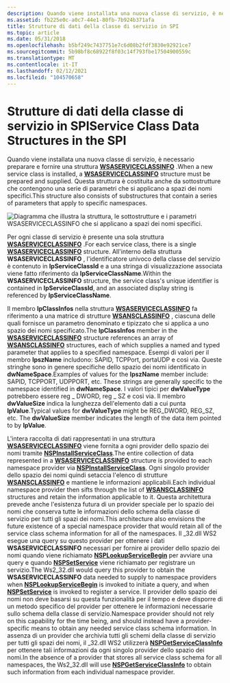 ```yaml
---
description: Quando viene installata una nuova classe di servizio, è necessario preparare e fornire una struttura WSASERVICECLASSINFO. Questa struttura è costituita anche da sottostrutture che contengono una serie di parametri che si applicano a spazi dei nomi specifici.
ms.assetid: fb225e0c-a0c7-44e1-80fb-7b924b371afa
title: Strutture di dati della classe di servizio in SPI
ms.topic: article
ms.date: 05/31/2018
ms.openlocfilehash: b5bf249c7437751e7c6d08b2fdf3830e92921ce7
ms.sourcegitcommit: 5b98bf8c68922f8f03c14f793fbe17504900559c
ms.translationtype: MT
ms.contentlocale: it-IT
ms.lasthandoff: 02/12/2021
ms.locfileid: "104570658"
---
```

# <a name="service-class-data-structures-in-the-spi"></a><span data-ttu-id="e1d3e-104">Strutture di dati della classe di servizio in SPI</span><span class="sxs-lookup"><span data-stu-id="e1d3e-104">Service Class Data Structures in the SPI</span></span>

<span data-ttu-id="e1d3e-105">Quando viene installata una nuova classe di servizio, è necessario preparare e fornire una struttura [**WSASERVICECLASSINFO**](/windows/desktop/api/Winsock2/ns-winsock2-wsaserviceclassinfow) .</span><span class="sxs-lookup"><span data-stu-id="e1d3e-105">When a new service class is installed, a [**WSASERVICECLASSINFO**](/windows/desktop/api/Winsock2/ns-winsock2-wsaserviceclassinfow) structure must be prepared and supplied.</span></span> <span data-ttu-id="e1d3e-106">Questa struttura è costituita anche da sottostrutture che contengono una serie di parametri che si applicano a spazi dei nomi specifici.</span><span class="sxs-lookup"><span data-stu-id="e1d3e-106">This structure also consists of substructures that contain a series of parameters that apply to specific namespaces.</span></span>

![Diagramma che illustra la struttura, le sottostrutture e i parametri WSASERVICECLASSINFO che si applicano a spazi dei nomi specifici.](images/ovrvw3-3.png)

<span data-ttu-id="e1d3e-108">Per ogni classe di servizio è presente una sola struttura [**WSASERVICECLASSINFO**](/windows/desktop/api/Winsock2/ns-winsock2-wsaserviceclassinfow) .</span><span class="sxs-lookup"><span data-stu-id="e1d3e-108">For each service class, there is a single [**WSASERVICECLASSINFO**](/windows/desktop/api/Winsock2/ns-winsock2-wsaserviceclassinfow) structure.</span></span> <span data-ttu-id="e1d3e-109">All'interno della struttura **WSASERVICECLASSINFO** , l'identificatore univoco della classe del servizio è contenuto in **lpServiceClassId** e a una stringa di visualizzazione associata viene fatto riferimento da **lpServiceClassName**.</span><span class="sxs-lookup"><span data-stu-id="e1d3e-109">Within the **WSASERVICECLASSINFO** structure, the service class's unique identifier is contained in **lpServiceClassId**, and an associated display string is referenced by **lpServiceClassName**.</span></span>

<span data-ttu-id="e1d3e-110">Il membro **lpClassInfos** nella struttura [**WSASERVICECLASSINFO**](/windows/desktop/api/Winsock2/ns-winsock2-wsaserviceclassinfow) fa riferimento a una matrice di strutture [**WSANSCLASSINFO**](/windows/desktop/api/Winsock2/ns-winsock2-wsansclassinfow) , ciascuna delle quali fornisce un parametro denominato e tipizzato che si applica a uno spazio dei nomi specificato.</span><span class="sxs-lookup"><span data-stu-id="e1d3e-110">The **lpClassInfos** member in the [**WSASERVICECLASSINFO**](/windows/desktop/api/Winsock2/ns-winsock2-wsaserviceclassinfow) structure references an array of [**WSANSCLASSINFO**](/windows/desktop/api/Winsock2/ns-winsock2-wsansclassinfow) structures, each of which supplies a named and typed parameter that applies to a specified namespace.</span></span> <span data-ttu-id="e1d3e-111">Esempi di valori per il membro **lpszName** includono: SAPID, TCPPort, portaUDP e così via. Queste stringhe sono in genere specifiche dello spazio dei nomi identificato in **dwNameSpace**.</span><span class="sxs-lookup"><span data-stu-id="e1d3e-111">Examples of values for the **lpszName** member include: SAPID, TCPPORT, UDPPORT, etc. These strings are generally specific to the namespace identified in **dwNameSpace**.</span></span> <span data-ttu-id="e1d3e-112">I valori tipici per **dwValueType** potrebbero essere reg \_ DWORD, reg \_ SZ e così via. Il membro **dwValueSize** indica la lunghezza dell'elemento dati a cui punta **lpValue**.</span><span class="sxs-lookup"><span data-stu-id="e1d3e-112">Typical values for **dwValueType** might be REG\_DWORD, REG\_SZ, etc. The **dwValueSize** member indicates the length of the data item pointed to by **lpValue**.</span></span>

<span data-ttu-id="e1d3e-113">L'intera raccolta di dati rappresentati in una struttura [**WSASERVICECLASSINFO**](/windows/desktop/api/Winsock2/ns-winsock2-wsaserviceclassinfow) viene fornita a ogni provider dello spazio dei nomi tramite [**NSPInstallServiceClass**](/windows/desktop/api/Ws2spi/nc-ws2spi-lpnspinstallserviceclass).</span><span class="sxs-lookup"><span data-stu-id="e1d3e-113">The entire collection of data represented in a [**WSASERVICECLASSINFO**](/windows/desktop/api/Winsock2/ns-winsock2-wsaserviceclassinfow) structure is provided to each namespace provider via [**NSPInstallServiceClass**](/windows/desktop/api/Ws2spi/nc-ws2spi-lpnspinstallserviceclass).</span></span> <span data-ttu-id="e1d3e-114">Ogni singolo provider dello spazio dei nomi quindi setaccia l'elenco di strutture [**WSANSCLASSINFO**](/windows/desktop/api/Winsock2/ns-winsock2-wsansclassinfow) e mantiene le informazioni applicabili.</span><span class="sxs-lookup"><span data-stu-id="e1d3e-114">Each individual namespace provider then sifts through the list of [**WSANSCLASSINFO**](/windows/desktop/api/Winsock2/ns-winsock2-wsansclassinfow) structures and retain the information applicable to it.</span></span> <span data-ttu-id="e1d3e-115">Questa architettura prevede anche l'esistenza futura di un provider speciale per lo spazio dei nomi che conserva tutte le informazioni dello schema della classe di servizio per tutti gli spazi dei nomi.</span><span class="sxs-lookup"><span data-stu-id="e1d3e-115">This architecture also envisions the future existence of a special namespace provider that would retain all of the service class schema information for all of the namespaces.</span></span> <span data-ttu-id="e1d3e-116">Il \_32.dll WS2 esegue una query su questo provider per ottenere i dati **WSASERVICECLASSINFO** necessari per fornire ai provider dello spazio dei nomi quando viene richiamato [**NSPLookupServiceBegin**](/windows/desktop/api/Ws2spi/nc-ws2spi-lpnsplookupservicebegin) per avviare una query e quando [**NSPSetService**](/windows/desktop/api/Ws2spi/nc-ws2spi-lpnspsetservice) viene richiamato per registrare un servizio.</span><span class="sxs-lookup"><span data-stu-id="e1d3e-116">The Ws2\_32.dll would query this provider to obtain the **WSASERVICECLASSINFO** data needed to supply to namespace providers when [**NSPLookupServiceBegin**](/windows/desktop/api/Ws2spi/nc-ws2spi-lpnsplookupservicebegin) is invoked to initiate a query, and when [**NSPSetService**](/windows/desktop/api/Ws2spi/nc-ws2spi-lpnspsetservice) is invoked to register a service.</span></span> <span data-ttu-id="e1d3e-117">Il provider dello spazio dei nomi non deve basarsi su questa funzionalità per il tempo e deve disporre di un metodo specifico del provider per ottenere le informazioni necessarie sullo schema della classe di servizio.</span><span class="sxs-lookup"><span data-stu-id="e1d3e-117">Namespace provider should not rely on this capability for the time being, and should instead have a provider-specific means to obtain any needed service class schema information.</span></span> <span data-ttu-id="e1d3e-118">In assenza di un provider che archivia tutti gli schemi della classe di servizio per tutti gli spazi dei nomi, il \_32.dll WS2 utilizzerà [**NSPGetServiceClassInfo**](/windows/desktop/api/Ws2spi/nc-ws2spi-lpnspgetserviceclassinfo) per ottenere tali informazioni da ogni singolo provider dello spazio dei nomi.</span><span class="sxs-lookup"><span data-stu-id="e1d3e-118">In the absence of a provider that stores all service class schema for all namespaces, the Ws2\_32.dll will use [**NSPGetServiceClassInfo**](/windows/desktop/api/Ws2spi/nc-ws2spi-lpnspgetserviceclassinfo) to obtain such information from each individual namespace provider.</span></span>

 

 



